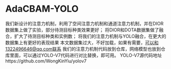 # AdaCBAM-YOLO
我们新设计的注意力机制，利用了空间注意力机制和通道注意力机制，并在DIOR数据集上做了实验，部分待测目标种类效果更好；
将DIOR和DOTA数据集做了融合，扩大了待测目标种类和实例数；
将我们的注意力机制与YOLO融合，在更大的数据集上有更好的表现结果
本文数据集过大，不好加载，如果有需要，可以和1322496646@qq.com联系
我们的注意力机制代码放到仓库，网络模型也放到仓库里面，可以通过YOLO-V7代码进行对比替换，即可用。
YOLO-V7源代码地址https://github.com/WongKinYiu/yolov7
